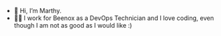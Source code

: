 - 👋 Hi, I’m Marthy.
- 🧑‍💼 I work for Beenox as a DevOps Technician and I love coding, even though I am not as good as I would like :)
